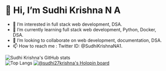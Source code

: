 # 👋 Hi, I’m Sudhi Krishna N A
- 👀 I’m interested in full stack web development, DSA.
- 🌱 I’m currently learning full stack web development, Python, Docker, DSA.
- 💞️ I’m looking to collaborate on web development, documentation, DSA.
- 📫 How to reach me : Twitter ID: @SudhiKrishnaNA1.

<!---
Sudhi27Krishna/Sudhi27Krishna is a ✨ special ✨ repository because its `README.md` (this file) appears on your GitHub profile.
You can click the Preview link to take a look at your changes.
--->
![Sudhi Krishna's GitHub stats](https://github-readme-stats.vercel.app/api?username=Sudhi27Krishna&show_icons=true&theme=radical)   
![Top Langs](https://github-readme-stats.vercel.app/api/top-langs/?username=Sudhi27Krishna&layout=compact)
[![@sudhi27krishna's Holopin board](https://holopin.me/sudhi27krishna)](https://holopin.io/@sudhi27krishna)
